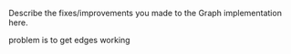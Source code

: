 Describe the fixes/improvements you made to the Graph implementation here.

problem is to get edges working 